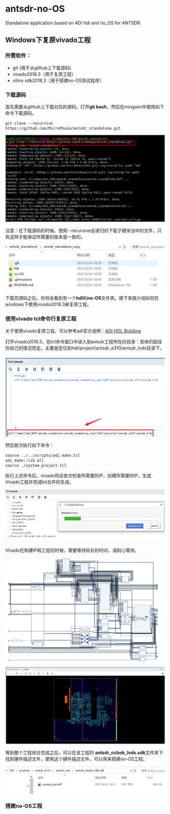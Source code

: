 # antsdr-no-OS
Standalone application based on ADI hdl and no_OS for ANTSDR.

## Windows下复原vivado工程

### 所需软件：

- git (用于从github上下载源码)
- vivado2018.3（用于复原工程）
- xilinx sdk2018.3（用于搭建no-OS测试程序）

### 下载源码

首先需要从github上下载对应的源码。打开**git bash**，然后在mingwin中使用如下命令下载源码。

```
git clone --recursive https://github.com/MicroPhase/antsdr_standalone.git
```

![image-20210924190649784](README.assets\image-20210924190649784.png)

注意：在下载源码的时候，使用--recursive会递归的下载子模块当中的文件，只有这样才能保证所需要的版本是一致的。

![image-20210924190926940](README.assets\image-20210924190926940.png)

下载完源码之后，你将会看到有一个**hdl**和**no-OS**文件夹。接下来就介绍如何在windows下使用vivado2018.3来复原工程。

### 使用vivado tcl命令行复原工程

关于使用vivado复原工程，可以参考adi官方说明：[ADI HDL Building](https://wiki.analog.com/resources/fpga/docs/build)

打开vivado2018.3，在tcl命令窗口中进入到antsdr工程所在的目录：具体的路径你自己的情况而定。主要是定位到hdl/project/antsdr_e310/antsdr_lvds目录下。

![image-20210924191219202](README.assets/image-20210924191219202.png)

然后依次执行如下命令：

```
source ../../scripts/adi_make.tcl
adi_make::lib all
source ./system_project.tcl
```

执行上述命令后，vivado将会依次检查所需要的IP，创建所需要的IP，生成Vivado工程并完成bit文件的生成。

![image-20210924191721108](README.assets/image-20210924191721108.png)

Vivado在构建IP和工程的时候，需要等待较长的时间，请耐心等待。

![image-20210924193419017](README.assets/image-20210924193419017.png)



![image-20210924193351690](README.assets/image-20210924193351690.png)

等到整个工程综合完成之后，可以在该工程的 **antsdr_ccbob_lvds.sdk**文件夹下找到硬件描述文件，使用这个硬件描述文件，可以用来搭建no-OS工程。

![image-20210924193626844](README.assets/image-20210924193626844.png)





### 搭建no-OS工程

